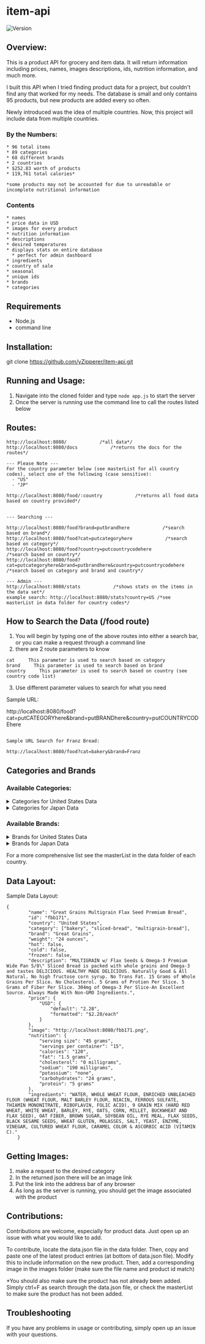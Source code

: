 # item-api
<img alt="Version" src="https://img.shields.io/github/v/release/yZipperer/item-api">

## Overview:
  This is a product API for grocery and item data. It will return information including prices, names, images descriptions, ids, nutrition information, and much more.

  I built this API when I tried finding product data for a project, but couldn't find any that worked for my needs. The database is small and only contains 95 products, but new products are added every so often.

  Newly introduced was the idea of multiple countries. Now, this project will include data from multiple countries.
  
  ### By the Numbers:
    * 96 total items
    * 89 categories
    * 68 different brands
    * 2 countries
    * $252.83 worth of products
    * 119,761 total calories*

    *some products may not be accounted for due to unreadable or incomplete nutritional information

  ### Contents
    * names
    * price data in USD
    * images for every product
    * nutrition information
    * descriptions
    * desired temperatures
    * displays stats on entire database
      * perfect for admin dashboard
    * ingredients
    * country of sale
    * seasonal
    * unique ids
    * brands
    * categories

## Requirements

  * Node.js
  * command line

## Installation:
  
  git clone https://github.com/yZipperer/item-api.git
  
## Running and Usage:

  1. Navigate into the cloned folder and type ```node app.js``` to start the server
  2. Once the server is running use the command line to call the routes listed below
  
## Routes:

  ```
  http://localhost:8080/            /*all data*/
  http://localhost:8080/docs            /*returns the docs for the routes*/

  --- Please Note ---
  For the country parameter below (see masterList for all country codes), select one of the following (case sensitive):
    - "US"
    - "JP"

  http://localhost:8080/food/:country            /*returns all food data based on country provided*/


  --- Searching ---

  http://localhost:8080/food?brand=putbrandhere            /*search based on brand*/
  http://localhost:8080/food?cat=putcategoryhere            /*search based on category*/
  http://localhost:8080/food?country=putcountrycodehere            /*search based on country*/
  http://localhost:8080/food?cat=putcategoryhere&brand=putbrandhere&country=putcountrycodehere            /*search based on category and brand and country*/

  --- Admin ---
  http://localhost:8080/stats            /*shows stats on the items in the data set*/
  example search: http://localhost:8080/stats?country=US /*see masterList in data folder for country codes*/
  ```

## How to Search the Data (/food route)

  1. You will begin by typing one of the above routes into either a search bar, or you can make a request through a command line
  2. there are 2 route parameters to know
  
    cat     This parameter is used to search based on category
    brand     This parameter is used to search based on brand
    country     This parameter is used to search based on country (see country code list)
    
  3. Use different parameter values to search for what you need
  
  Sample URL:

  http://localhost:8080/food?cat=putCATEGORYhere&brand=putBRANDhere&country=putCOUNTRYCODEhere
  ```

  Sample URL Search for Franz Bread:
  
  http://localhost:8080/food?cat=bakery&brand=Franz
  ```

## Categories and Brands

### Available Categories:

<details>
  <summary>Categories for United States Data</summary>
  
  ***Note: these are case sensitive***

```
  Available Categories:
    * produce
      * bakery
          * sliced-bread
          * white-bread
          * multigrain-bread
          * buttermilk-bread
          * butter-bread
          * hawaiian-bread
          * wheat-bread
          * rolls-bread
          * hoagie
          * muffins
          * english-muffins
      * dry-goods
          * flour
          * sugar
          * oats
          * dry-coffee
          * mixes
            * brownie-mix
      * brownies
      * canned
          * canned-produce
      * dairy
          * milk
              * whole-milk
              * 1-percent-milk
          * Eggs
          * cheese
              * sliced-cheese
              * cream-cheese
          * yogurt
      * water
          * bottled-water
          * case-water
          * jug-water
      * candy
          * boxed-candy
          * bar-candy
          * bagged-candy
      * seafood
          * tuna
      * crackers
        * cheddar-crackers
        * peanut-butter-crackers
      * cookies
        * chocolate-cookies
      * (flavors)
          * strawberry
          * chocolate
          * vanilla
          * cheddar
          * chili-cheese
          * honey
          * cinnamon
          * fruit
      * pasta
          * ravioli
          * meatballs
      * coffee
      * cereal
      * breakfast
      * seasoning
          * extract
      * vegan
      * vegetarian
      * meat-alternative
      * snacks
        * popcorn
        * chips
          * corn-chip
          * potato-chip
      * granola
      * bar
      * jar
      * cup
      * preserves
      * quick-meal
        * quick-lunch
        * quick-dinner
        * quick-breakfast
      * pizza
```

</details>

<details>
  <summary>Categories for Japan Data</summary>
  
  ***Note: these are case sensitive***

```
  Available Categories:
    * candy
      * wafer
      * gummy
    * (flavors)
        * orange
        * chocolate
        * corn
        * matcha
        * peach
        * green-apple
        * pizza
    * snacks
        * popcorn
        * chips
    * breadsticks
```

</details>

### Available Brands:

<details>
  <summary>Brands for United States Data</summary>
  
  ***Note: these are case sensitive***

```
  Available Brands:
    * unknown (This is for things like produce and products that don't have a clear brand name)
    * Franz
    * Del Monte
    * Bush's
    * Hunt's
    * Dole
    * Rosarita
    * Manwich
    * Chef Boyardee
    * Gold Medal
    * C&H
    * Quaker
    * Eggland's Best
    * Sargento
    * Meadow Gold
    * TruMoo
    * Grandma Sycamore's
    * Sara Lee
    * Great Grains
    * Aquafina
    * Nestle
    * Crystal Geyser
    * Ball Park
    * Bolthouse Farms
    * Hershey's
    * Yoplait
    * Kraft
    * Campbell's
    * StarKist
    * Whoppers
    * Twizzlers
    * Philadelphia
    * Honey Maid
    * Lay's
    * Nabisco
      * Ritz
      * Chips Ahoy!
      * Nilla
    * Cheez-It
    * Kellogg's
      * Club
      * Froot Loops
    * Pepperidge Farm
      * Goldfish
    * Folgers
    * Pillsbury
      * Funfetti
    * Oreo
    * Thomas'
    * Cheetos
    * Doritos
    * General Mills
      * Cheerios
        * Honey Nut Cheerios
      * Cinnamon Toast Crunch
      * Lucky Charms
    * SunChips
    * McCormick
    * MorningStar Farms
    * Nature Valley
    * Mott's
    * Smucker's
    * Lunchables
    * Totino's
```

</details>

<details>
  <summary>Brands for Japan Data</summary>
  
  ***Note: these are case sensitive***

```
  Available Brands:
    * Nestle
      * KitKat
    * Yaokin
    * Glico
      * Pocky
    * Calbee
```

</details>

  For a more comprehensive list see the masterList in the data folder of each country.
  
## Data Layout:

Sample Data Layout:
```
{
        "name": "Great Grains Multigrain Flax Seed Premium Bread",
        "id": "fbb171",
        "country": "United States",
        "category": ["bakery", "sliced-bread", "multigrain-bread"],
        "brand": "Great Grains",
        "weight": "24 ounces",
        "hot": false,
        "cold": false,
        "frozen": false,
        "description": "MULTIGRAIN w/ Flax Seeds & Omega-3 Premium Wide Pan 5/8\" Sliced Bread is packed with whole grains and Omega-3 and tastes DELICIOUS. HEALTHY MADE DELICIOUS. Naturally Good & All Natural. No high fructose corn syrup. No Trans Fat. 15 Grams of Whole Grains Per Slice. No Cholesterol. 5 Grams of Protien Per Slice. 5 Grams of Fiber Per Slice. 304mg of Omega-3 Per Slice-An Excellent Source. Always Made With Non-GMO Ingredients.",
        "price": {
            "USD": {
                "default": "2.28",
                "formatted": "$2.28/each"
            }
        },
        "image": "http://localhost:8080/fbb171.png",
        "nutrition": {
            "serving size": "45 grams",
            "servings per container": "15",
            "calories": "120",
            "fat": "1.5 grams",
            "cholesterol": "0 milligrams",
            "sodium": "190 milligrams",
            "potassium": "none",
            "carbohydrates": "24 grams",
            "protein": "5 grams"
        },
        "ingredients": "WATER, WHOLE WHEAT FLOUR, ENRICHED UNBLEACHED FLOUR (WHEAT FLOUR, MALT BARLEY FLOUR, NIACIN, FERROUS SULFATE, THIAMIN MONONITRATE, RIBOFLAVIN, FOLIC ACID), 9 GRAIN MIX (HARD RED WHEAT, WHITE WHEAT, BARLEY, RYE, OATS, CORN, MILLET, BUCKWHEAT AND FLAX SEED), OAT FIBER, BROWN SUGAR, SOYBEAN OIL, RYE MEAL, FLAX SEEDS, BLACK SESAME SEEDS, WHEAT GLUTEN, MOLASSES, SALT, YEAST, ENZYME, VINEGAR, CULTURED WHEAT FLOUR, CARAMEL COLOR & ASCORBIC ACID (VITAMIN C)."
    }
```

## Getting Images:

  1. make a request to the desired category
  2. In the returned json there will be an image link
  3. Put the link into the address bar of any browser
  4. As long as the server is running, you should get the image associated with the product

## Contributions:

  Contributions are welcome, especially for product data. Just open up an issue with what you would like to add.

  To contribute, locate the data.json file in the data folder.
  Then, copy and paste one of the latest product entries (at bottom of data.json file). 
  Modify this to include information on the new product.
  Then, add a corresponding image in the images folder (make sure the file name and product id match)
  
  *You should also make sure the product has not already been added. Simply ctrl+F as search through the data.json file, or check the masterList to make sure the product has not been added.

## Troubleshooting

  If you have any problems in usage or contributing, simply open up an issue with your questions.